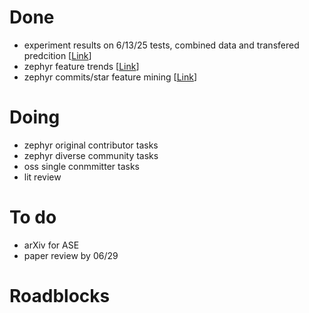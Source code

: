 # Done
 - experiment results on 6/13/25 tests, combined data and transfered predcition [[Link](https://docs.google.com/spreadsheets/d/1O1oZ5j-786hZ-XKWFRX0sMm-P8RwHwKnZmJRXvXe-Kk/edit?usp=sharing)]
 - zephyr feature trends [[Link](https://docs.google.com/spreadsheets/d/1PuQtw4BHsQ0j8HOWg6_VdW4faroNB4u1V_u7pfrEmAk/edit?usp=sharing)]
 - zephyr commits/star feature mining [[Link](https://raw.githubusercontent.com/ai-se/Patrick_Rui/master/Patrick/data/zephyr_commits.csv)]
 
# Doing
 - zephyr original contributor tasks
 - zephyr diverse community tasks
 - oss single conmmitter tasks
 - lit review
 
 # To do
 - arXiv for ASE
 - paper review by 06/29
 
 # Roadblocks
